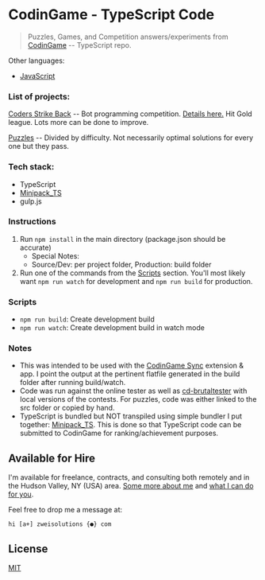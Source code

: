 # CodinGame - TypeScript Code

> Puzzles, Games, and Competition answers/experiments from [CodinGame](https://www.codingame.com/) -- TypeScript repo.

Other languages:

-   [JavaScript](https://github.com/Zweihander-Main/CodinGame_JS)

### List of projects:

[Coders Strike Back](./codersStrikeBack/) -- Bot programming competition. [Details here.](https://www.codingame.com/multiplayer/bot-programming/coders-strike-back) Hit Gold league. Lots more can be done to improve.

[Puzzles](./puzzles) -- Divided by difficulty. Not necessarily optimal solutions for every one but they pass.

### Tech stack:

-   TypeScript
-   [Minipack_TS](https://github.com/Zweihander-Main/minipack_ts)
-   gulp.js

### Instructions

1. Run `npm install` in the main directory (package.json should be accurate)
    - Special Notes:
    - Source/Dev: per project folder, Production: build folder
2. Run one of the commands from the [Scripts](#scripts) section. You'll most likely want `npm run watch` for development and `npm run build` for production.

### Scripts

-   `npm run build`: Create development build
-   `npm run watch`: Create development build in watch mode

### Notes

-   This was intended to be used with the [CodinGame Sync](https://chrome.google.com/webstore/detail/codingame-sync-ext/ldjnbdgcceengbjkalemckffhaajkehd) extension & app. I point the output at the pertinent flatfile generated in the build folder after running build/watch.
-   Code was run against the online tester as well as [cd-brutaltester](https://github.com/dreignier/cg-brutaltester) with local versions of the contests. For puzzles, code was either linked to the src folder or copied by hand.
-   TypeScript is bundled but NOT transpiled using simple bundler I put together: [Minipack_TS](https://github.com/Zweihander-Main/minipack_ts). This is done so that TypeScript code can be submitted to CodinGame for ranking/achievement purposes.

## Available for Hire

I'm available for freelance, contracts, and consulting both remotely and in the Hudson Valley, NY (USA) area. [Some more about me](https://www.zweisolutions.com/about.html) and [what I can do for you](https://www.zweisolutions.com/services.html).

Feel free to drop me a message at:

```
hi [a+] zweisolutions {●} com
```

## License

[MIT](./LICENSE)
